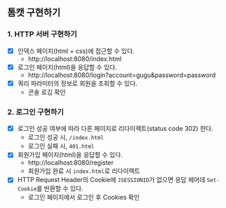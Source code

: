 ## 톰캣 구현하기

### 1. HTTP 서버 구현하기

- [x] 인덱스 페이지(html + css)에 접근할 수 있다.
  - http://localhost:8080/index.html
- [x] 로그인 페이지(html)을 응답할 수 있다.
  - http://localhost:8080/login?account=gugu&password=password
- [x] 쿼리 파라미터의 정보로 회원을 조회할 수 있다.
  - 콘솔 로깅 확인

### 2. 로그인 구현하기

- [x] 로그인 성공 여부에 따라 다른 페이지로 리다이렉트(status code 302) 한다.
  - 로그인 성공 시, `/index.html`
  - 로그인 실패 시, `401.html`
- [x] 회원가입 페이지(html)을 응답할 수 있다.
  - http://localhost:8080/register
  - 회원가입 완료 시 `index.html`로 리다이렉트
- [x] HTTP Request Header의 Cookie에 `JSESSIONID`가 없으면 응답 헤어데 `Set-Cookie`를 반환할 수 있다.
  - 로그인 페이지에서 로그인 후 Cookies 확인
